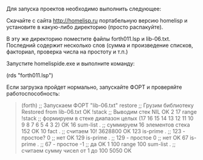 
Для запуска проектов необходимо выполнить следующее:

Скачайте с сайта http://homelisp.ru портабельную версию homelisp и установите
в какую-либо директорию (просто распакуйте).

В эту же директорию поместите файлы forth011.lsp и lib-06.txt. Последний содержит
 несколько слов (сумма и произведение списков, факториал, проверка числа на простоту
 и т.п.)

Запустите homelispide.exe и выполните команду:

(rds "forth011.lsp")

Если загрузка пройдет нормально, запускайте ФОРТ и проверяйте работоспособность:

> (forth)                    ;; Запускаем ФОРТ
> "lib-06.txt" restore       ;; Грузим библиотеку
Restored from lib-06.txt
OK
> !stack                     ;; Выводим стек
NIL
OK
> 2 17 range !stack          ;; формируем в стеке диапазон целых
(17 16 15 14 13 12 11 10 9 8 7 6 5 4 3 2)
OK
> 16 sum-list .              ;; суммируем 16 элементов стека
152
OK
> 10 fact .                  ;; считаем 10!
3628800
OK
> 123 is-prime .             ;; 123 - простое?
0                            ;; нет
OK
> 129 is-prime .             ;; 129 - простое 
0                            ;; нет
OK
> 67 is-prime .              ;; 67 - простое
-1                           ;; да
OK
> 1 100 range 100 sum-list . ;; считаем сумму чисел от 1 до 100
5050
OK

